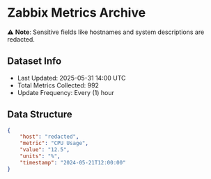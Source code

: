 # Zabbix Metrics Archive

⚠️ **Note**: Sensitive fields like hostnames and system descriptions are redacted.

## Dataset Info
- Last Updated: 2025-05-31 14:00 UTC
- Total Metrics Collected: 992
- Update Frequency: Every (1) hour

## Data Structure
```json
{
    "host": "redacted",
    "metric": "CPU Usage",
    "value": "12.5",
    "units": "%",
    "timestamp": "2024-05-21T12:00:00"
}
```
